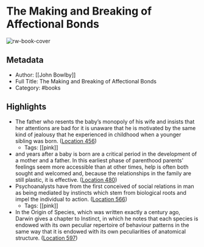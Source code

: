 # The Making and Breaking of Affectional Bonds

![rw-book-cover](https://m.media-amazon.com/images/I/41e0VCJSSEL._SY160.jpg)

## Metadata
- Author: [[John Bowlby]]
- Full Title: The Making and Breaking of Affectional Bonds
- Category: #books

## Highlights
- The father who resents the baby’s monopoly of his wife and insists that her attentions are bad for it is unaware that he is motivated by the same kind of jealousy that he experienced in childhood when a younger sibling was born. ([Location 456](https://readwise.io/to_kindle?action=open&asin=B00AZ4RE0K&location=456))
    - Tags: [[pink]] 
- and years after a baby is born are a critical period in the development of a mother and a father. In this earliest phase of parenthood parents’ feelings seem more accessible than at other times, help is often both sought and welcomed and, because the relationships in the family are still plastic, it is effective. ([Location 480](https://readwise.io/to_kindle?action=open&asin=B00AZ4RE0K&location=480))
- Psychoanalysts have from the first conceived of social relations in man as being mediated by instincts which stem from biological roots and impel the individual to action. ([Location 566](https://readwise.io/to_kindle?action=open&asin=B00AZ4RE0K&location=566))
    - Tags: [[pink]] 
- In the Origin of Species, which was written exactly a century ago, Darwin gives a chapter to Instinct, in which he notes that each species is endowed with its own peculiar repertoire of behaviour patterns in the same way that it is endowed with its own peculiarities of anatomical structure. ([Location 597](https://readwise.io/to_kindle?action=open&asin=B00AZ4RE0K&location=597))
